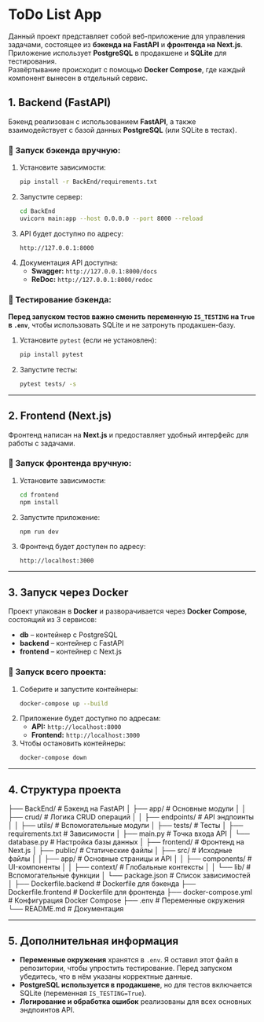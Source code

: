 
# ToDo List App

Данный проект представляет собой веб-приложение для управления задачами, состоящее из **бэкенда на FastAPI** и **фронтенда на Next.js**. Приложение использует **PostgreSQL** в продакшене и **SQLite** для тестирования.  
Развёртывание происходит с помощью **Docker Compose**, где каждый компонент вынесен в отдельный сервис.

## 1. Backend (FastAPI)
Бэкенд реализован с использованием **FastAPI**, а также взаимодействует с базой данных **PostgreSQL** (или SQLite в тестах).

### 📌 Запуск бэкенда вручную:
1. Установите зависимости:
   ```bash
   pip install -r BackEnd/requirements.txt
   ```
2. Запустите сервер:
   ```bash
   cd BackEnd
   uvicorn main:app --host 0.0.0.0 --port 8000 --reload
   ```
3. API будет доступно по адресу:  
   ```
   http://127.0.0.1:8000
   ```
4. Документация API доступна:
   - **Swagger:** `http://127.0.0.1:8000/docs`
   - **ReDoc:** `http://127.0.0.1:8000/redoc`

### 📌 Тестирование бэкенда:
**Перед запуском тестов важно сменить переменную `IS_TESTING` на `True` в `.env`**, чтобы использовать SQLite и не затронуть продакшен-базу.  
1. Установите `pytest` (если не установлен):
   ```bash
   pip install pytest
   ```
2. Запустите тесты:
   ```bash
   pytest tests/ -s
   ```

---

## 2. Frontend (Next.js)
Фронтенд написан на **Next.js** и предоставляет удобный интерфейс для работы с задачами.

### 📌 Запуск фронтенда вручную:
1. Установите зависимости:
   ```bash
   cd frontend
   npm install
   ```
2. Запустите приложение:
   ```bash
   npm run dev
   ```
3. Фронтенд будет доступен по адресу:
   ```
   http://localhost:3000
   ```

---

## 3. Запуск через Docker
Проект упакован в **Docker** и разворачивается через **Docker Compose**, состоящий из 3 сервисов:
- **db** – контейнер с PostgreSQL
- **backend** – контейнер с FastAPI
- **frontend** – контейнер с Next.js

### 📌 Запуск всего проекта:
1. Соберите и запустите контейнеры:
   ```bash
   docker-compose up --build
   ```
2. Приложение будет доступно по адресам:
   - **API:** `http://localhost:8000`
   - **Frontend:** `http://localhost:3000`
3. Чтобы остановить контейнеры:
   ```bash
   docker-compose down
   ```

---

## 4. Структура проекта
├── BackEnd/                # Бэкенд на FastAPI
│   ├── app/                # Основные модули
│   │   ├── crud/           # Логика CRUD операций
│   │   ├── endpoints/      # API эндпоинты
│   │   ├── utils/          # Вспомогательные модули
│   ├── tests/              # Тесты
│   ├── requirements.txt    # Зависимости
│   ├── main.py             # Точка входа API
│   └── database.py         # Настройка базы данных
│
├── frontend/               # Фронтенд на Next.js
│   ├── public/             # Статические файлы
│   ├── src/                # Исходные файлы
│   │   ├── app/            # Основные страницы и API
│   │   ├── components/     # UI-компоненты
│   │   ├── context/        # Глобальные контексты
│   │   └── lib/            # Вспомогательные функции
│   └── package.json        # Список зависимостей
│
├── Dockerfile.backend      # Dockerfile для бэкенда
├── Dockerfile.frontend     # Dockerfile для фронтенда
├── docker-compose.yml      # Конфигурация Docker Compose
├── .env                    # Переменные окружения
└── README.md               # Документация


---

## 5. Дополнительная информация
- **Переменные окружения** хранятся в `.env`. Я оставил этот файл в репозитории, чтобы упростить тестирование. Перед запуском убедитесь, что в нём указаны корректные данные.
- **PostgreSQL используется в продакшене**, но для тестов включается SQLite (переменная `IS_TESTING=True`).
- **Логирование и обработка ошибок** реализованы для всех основных эндпоинтов API.
